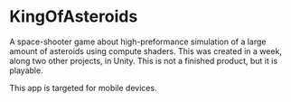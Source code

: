 # KingOfAsteroids
A space-shooter game about high-preformance simulation of a large amount of asteroids using compute shaders.
This was created in a week, along two other projects, in Unity. This is not a finished product, but it is playable.

This app is targeted for mobile devices.
